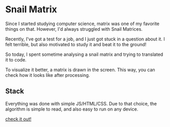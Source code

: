 # Snail Matrix

Since I started studying computer science, matrix was one of my favorite things on that. However, I'd always struggled with Snail Matrices.

Recently, I've got a test for a job, and I just got stuck in a question about it. I felt terrible, but also motivated to study it and beat it to the ground!

So today, I spent sometime analysing a snail matrix and trying to translated it to code.

To visualize it better, a matrix is drawn in the screen. This way, you can check how it looks like after processing.

## Stack

Everything was done with simple JS/HTML/CSS. Due to that choice, the algorithm is simple to read, and also easy to run on any device.

[check it out!](https://dpbm.github.io/snail-matrix/)
